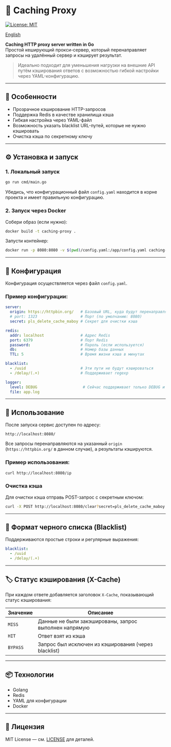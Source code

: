 # 🧠 Caching Proxy

[![License: MIT](https://img.shields.io/badge/License-MIT-yellow.svg)](https://opensource.org/licenses/MIT)

[English](README-en.md)

**Caching HTTP proxy server written in Go**  
Простой кеширующий прокси-сервер, который перенаправляет запросы на удалённый сервер и кэширует результат.

> Идеально подходит для уменьшения нагрузки на внешние API путём кэширования ответов с возможностью гибкой настройки через YAML-конфигурацию.

---

## 📌 Особенности

- Прозрачное кэширование HTTP-запросов
- Поддержка Redis в качестве хранилища кэша
- Гибкая настройка через YAML-файл
- Возможность указать blacklist URL-путей, которые не нужно кэшировать
- Очистка кэша по секретному ключу

---

## ⚙️ Установка и запуск

### 1. Локальный запуск

```bash
go run cmd/main.go
```

Убедись, что конфигурационный файл `config.yaml` находится в корне проекта и имеет правильную конфигурацию.

### 2. Запуск через Docker

Собери образ (если нужно):

```bash
docker build -t caching-proxy .
```

Запусти контейнер:

```bash
docker run -p 8080:8080 -v $(pwd)/config.yaml:/app/config.yaml caching-proxy
```

---

## 📄 Конфигурация

Конфигурация осуществляется через файл `config.yaml`.

### Пример конфигурации:

```yaml
server:
  origin: https://httpbin.org/   # Базовый URL, куда будут перенаправляться запросы
  # port: 1323                   # Порт (по умолчанию: 8080)
  secret: pls_delete_cache_maboy # Секрет для очистки кэша

redis:
  addr: localhost                # Адрес Redis
  port: 6379                     # Порт Redis
  password:                      # Пароль (если используется)
  db:                            # Номер базы данных
  TTL: 5                         # Время жизни кэша в минутах

blacklist:
  - /uuid                        # Эти пути не будут кэшироваться
  - /delay/(.+)                  # Поддерживает regexp

logger:
  level: DEBUG                    # Сейчас поддерживает только DEBUG и INFO
  file: app.log
```

---

## 🧪 Использование

После запуска сервис доступен по адресу:

```
http://localhost:8080/
```

Все запросы перенаправляются на указанный `origin` (`https://httpbin.org/` в данном случае), а результаты кэшируются.

### Пример использования:

```bash
curl http://localhost:8080/ip
```

### Очистка кэша

Для очистки кэша отправь POST-запрос с секретным ключом:

```bash
curl -X POST http://localhost:8080/clear?secret=pls_delete_cache_maboy
```

---

## 📁 Формат черного списка (Blacklist)

Поддерживаются простые строки и регулярные выражения:

```yaml
blacklist:
  - /uuid
  - /delay/(.+)
```

---

## 🏷 Статус кэширования (X-Cache)

При каждом ответе добавляется заголовок `X-Cache`, показывающий статус кэширования:

| Значение     | Описание                                      |
|--------------|-----------------------------------------------|
| `MISS`       | Данные не были закэшированы, запрос выполнен напрямую |
| `HIT`        | Ответ взят из кэша                             |
| `BYPASS`     | Запрос был исключен из кэширования (через blacklist) |


---

## 📦 Технологии

- Golang
- Redis
- YAML для конфигурации
- Docker

---

## 🧾 Лицензия

MIT License — см. [LICENSE](LICENSE) для деталей.
